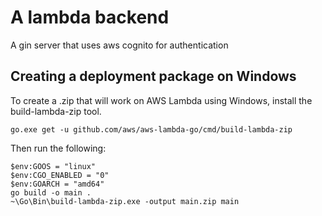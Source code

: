 # A lambda backend
A gin server that uses aws cognito for authentication

## Creating a deployment package on Windows
To create a .zip that will work on AWS Lambda using Windows, install the build-lambda-zip tool.

```
go.exe get -u github.com/aws/aws-lambda-go/cmd/build-lambda-zip
```

Then run the following:

```
$env:GOOS = "linux"
$env:CGO_ENABLED = "0"
$env:GOARCH = "amd64"
go build -o main .
~\Go\Bin\build-lambda-zip.exe -output main.zip main
```
